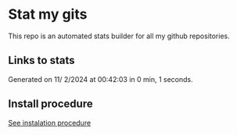 # Stat my gits

This repo is an automated stats builder for all my github repositories.

## Links to stats


Generated on 11/ 2/2024 at 00:42:03 in 0 min, 1 seconds.

## Install procedure

[See instalation procedure](./src/install.md)
